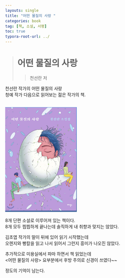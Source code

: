 ```yaml
---
layouts: single
title: "어떤 물질의 사랑 "
categories: book
tag: [책, 소설, 서평]
toc: true
typora-root-url: ../
---
```

> # 어떤 물질의 사랑 
>
> > 천선란 저 



천선란 작가의 어떤 물질의 사랑    
청예 작가 다음으로 읽어보는 젊은 작가의 책. 

 

<br>

<img src="/images/2025-02-13-book-orange-and-bread-cutter (copy)/image-20250213171827002.png" alt="image-20250213171827002" style="zoom:33%;" />

<br>

8개 단편 소설로 이루어져 있는 책이다.  
8개 모두 찝찝하게 끝나는데 솔직하게 내 취향과 맞지는 않았다. 

김초엽 작가의 말이 뒤에 있어 읽기 시작했는데  
오렌지와 빵칼을 읽고 나서 읽어서 그런지 흥미가 나오진 않았다. 

추가적으로 미용실에서 파마 하면서 책 읽었는데    
<어떤 물질의 사랑>  요부분에서 후방 주의로 신경이 쓰였다~~ 

정도의 기억이 남는다. 

<br>


